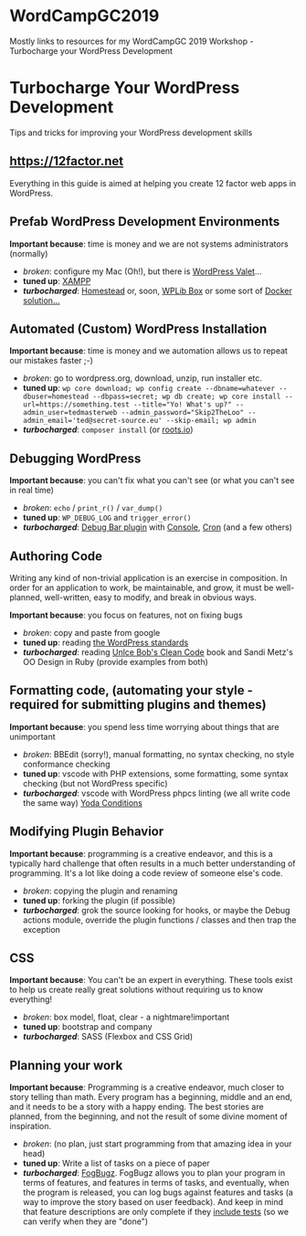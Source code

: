 # WordCampGC2019
Mostly links to resources for my WordCampGC 2019 Workshop - Turbocharge your WordPress Development

# Turbocharge Your WordPress Development
Tips and tricks for improving your WordPress development skills

## https://12factor.net

Everything in this guide is aimed at helping you create 12 factor web apps in WordPress.

## Prefab WordPress Development Environments

**Important because**: time is money and we are not systems administrators (normally)

* _broken_: configure my Mac (Oh!), but there is [WordPress Valet](https://aaemnnost.tv/wp-cli-commands/valet/)…
* **tuned up**: [XAMPP](https://www.apachefriends.org/)
* **_turbocharged_**: [Homestead](https://laravel.com/docs/5.7/homestead) 
  or, soon, [WPLib Box](https://github.com/wplib/wplib-box) or some 
  sort of [Docker solution…](https://ghost.kontena.io/running-your-wordpress-site-in-containers/)

## Automated (Custom) WordPress Installation

**Important because**: time is money and we automation allows us to repeat our mistakes faster ;-)

* _broken_: go to wordpress.org, download, unzip, run installer etc.
* **tuned up**: `wp core download; wp config create --dbname=whatever --dbuser=homestead --dbpass=secret; wp db create; wp core install --url=https://something.test --title="Yo! What's up?" --admin_user=tedmasterweb --admin_password="Skip2TheLoo" --admin_email='ted@secret-source.eu' --skip-email; wp admin`
* **_turbocharged_**: `composer install` (or [roots.io](https://roots.io))

## Debugging WordPress

**Important because**: you can't fix what you can't see (or what you can't see in real time)

* _broken_: `echo` / `print_r()` / `var_dump()`
* **tuned up**: `WP_DEBUG_LOG` and `trigger_error()`
* **_turbocharged_**: [Debug Bar plugin](https://wordpress.org/plugins/debug-bar/) with [Console](), [Cron](https://wordpress.org/plugins/debug-bar-cron/) (and a few others)

## Authoring Code

Writing any kind of non-trivial application is an exercise in composition.
In order for an application to work, be maintainable, and grow, it must
be well-planned, well-written, easy to modify, and break in obvious ways.

**Important because**: you focus on features, not on fixing bugs

* _broken_: copy and paste from google
* **tuned up**: reading [the WordPress standards](https://make.wordpress.org/core/handbook/)
* **_turbocharged_**: reading [Unlce Bob's Clean Code](https://www.amazon.com/Clean-Code-Handbook-Software-Craftsmanship/dp/0132350882) book and Sandi Metz's OO Design in Ruby (provide examples from both)

## Formatting code, (automating your style - required for submitting plugins and themes)

**Important because**: you spend less time worrying about things that are unimportant

* _broken_: BBEdit (sorry!), manual formatting, no syntax checking, no style 
    conformance checking
* **tuned up**: vscode with PHP extensions, some formatting, some syntax 
    checking (but not WordPress specific)
* **_turbocharged_**: vscode with WordPress phpcs linting (we all write 
    code the same way) [Yoda Conditions](https://make.wordpress.org/core/handbook/best-practices/coding-standards/php/)

## Modifying Plugin Behavior

**Important because**: programming is a creative endeavor, and this is a 
typically hard challenge that often results in a much better understanding 
of programming. It's a lot like doing a code review of someone else's code.

* _broken_: copying the plugin and renaming
* **tuned up**: forking the plugin (if possible)
* **_turbocharged_**: grok the source looking for hooks, or maybe the 
    Debug actions module, override the plugin functions / classes and 
    then trap the exception

## CSS

**Important because**: You can't be an expert in everything. These tools
exist to help us create really great solutions without requiring us to
know everything!

* _broken_: box model, float, clear - a nightmare!important
* **tuned up**: bootstrap and company
* **_turbocharged_**: SASS (Flexbox and CSS Grid)

## Planning your work

**Important because**: Programming is a creative endeavor, much closer 
to story telling than math. Every program has a beginning, middle and an
end, and it needs to be a story with a happy ending. The best stories
are planned, from the beginning, and not the result of some divine 
moment of inspiration.

* _broken_: (no plan, just start programming from that amazing idea in your head)
* **tuned up**: Write a list of tasks on a piece of paper
* **_turbocharged_**: [FogBugz](https://www.fogbugz.com/). FogBugz allows 
    you to plan your program in terms of features, and features in terms 
    of tasks, and eventually, when the program is released, you can log
    bugs against features and tasks (a way to improve the story based on
    user feedback). And keep in mind that feature descriptions are only
    complete if they [include tests](https://www.smashingmagazine.com/2017/12/automated-testing-wordpress-plugins-phpunit/) (so we can verify when they are "done")